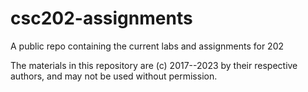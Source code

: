 # csc202-assignments
A public repo containing the current labs and assignments for 202

The materials in this repository are (c) 2017--2023 by their respective authors, and may not be used without permission.
